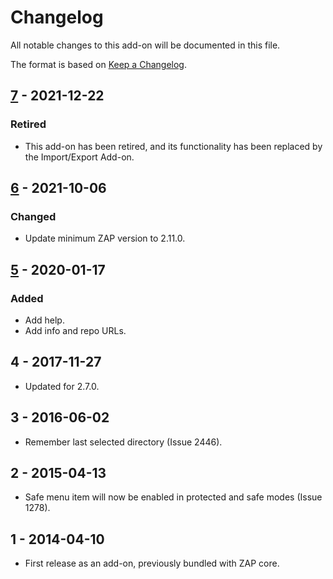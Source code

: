 # Changelog
All notable changes to this add-on will be documented in this file.

The format is based on [Keep a Changelog](https://keepachangelog.com/en/1.0.0/).

## [7] - 2021-12-22
### Retired
- This add-on has been retired, and its functionality has been replaced by the Import/Export Add-on.

## [6] - 2021-10-06
### Changed
- Update minimum ZAP version to 2.11.0.

## [5] - 2020-01-17
### Added
- Add help.
- Add info and repo URLs.

## 4 - 2017-11-27

- Updated for 2.7.0.

## 3 - 2016-06-02

- Remember last selected directory (Issue 2446).

## 2 - 2015-04-13

- Safe menu item will now be enabled in protected and safe modes (Issue 1278).

## 1 - 2014-04-10

- First release as an add-on, previously bundled with ZAP core.

[7]: https://github.com/zaproxy/zap-extensions/releases/saverawmessage-v7
[6]: https://github.com/zaproxy/zap-extensions/releases/saverawmessage-v6
[5]: https://github.com/zaproxy/zap-extensions/releases/saverawmessage-v5
